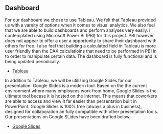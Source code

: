 

## Dashboard

For our dashboard we chose to use Tableau.  We felt that Tableau provided us with a vareity of options when it comes to visual analytics. We also feel that we are able to build dashboards and perform analyses very easily.  I contemplated using Microsoft Power BI (PBI) for this project.  PBI however does not appear to offer a user a opportunity to share their dashboard with others for free.  I also feel that building a calculated field in Tableau is more user friendly than the DAX calculatioins that need to be performed in PBI in to order to manipulate certain data.  The dashboard is fully functional and is being updated periodically.

* [Tableau](https://public.tableau.com/app/profile/sean.gaynor/viz/AirBnbProjectAnalysis/AirBnBProjectAnalysis?publish=yes)



In addition to Tableau, we will be utilizing Google Slides for our presentation.  Google Slides is a modern tool.  Based on the the current environment where many employees work from home, Google Slides is the ultimate tool becase it is hosted on the internet.  This means that coworkers are able to access and view it far easier than persentation built in PowerPoint. Google Slides is 100% free (always a plus in business), designed for collaboration an fully compatible  with other presentation tools.  Our presentations on Google SLides have been drafted below.

* [Google Slides](https://docs.google.com/presentation/d/1Dx93EKkndb-JcdpcIQliZplAEEWd6M3LfJBH-8bJwWs/edit#slide=id.gc6f980f91_0_0)

